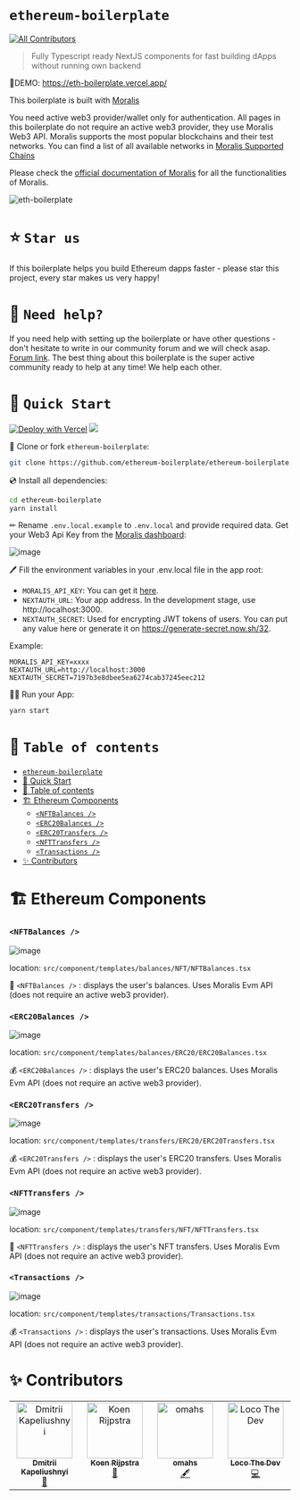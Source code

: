 # `ethereum-boilerplate`

<!-- ALL-CONTRIBUTORS-BADGE:START - Do not remove or modify this section -->
[![All Contributors](https://img.shields.io/badge/all_contributors-4-orange.svg?style=flat-square)](#contributors-)
<!-- ALL-CONTRIBUTORS-BADGE:END -->

> Fully Typescript ready NextJS components for fast building dApps without running own backend

🚀DEMO: https://eth-boilerplate.vercel.app/

This boilerplate is built with [Moralis](https://moralis.io?utm_source=github&utm_medium=readme&utm_campaign=ethereum-boilerplate)

You need active web3 provider/wallet only for authentication. All pages in this boilerplate do not require an active web3 provider, they use Moralis Web3 API. Moralis supports the most popular blockchains and their test networks. You can find a list of all available networks in [Moralis Supported Chains](https://docs.moralis.io/reference/supported-chains-nft)

Please check the [official documentation of Moralis](https://docs.moralis.io/) for all the functionalities of Moralis.

![eth-boilerplate](https://user-images.githubusercontent.com/78314301/186810447-fa66cd80-5bbb-4e41-b29f-862c8cc67d43.gif)

# ⭐️ `Star us`

If this boilerplate helps you build Ethereum dapps faster - please star this project, every star makes us very happy!

# 🤝 `Need help?`

If you need help with setting up the boilerplate or have other questions - don't hesitate to write in our community forum and we will check asap. [Forum link](https://forum.moralis.io/t/ethereum-boilerplate-questions/3951/86). The best thing about this boilerplate is the super active community ready to help at any time! We help each other.

# 🚀 `Quick Start`

<div justify="center">
<a href="https://vercel.com/new/clone?repository-url=https%3A%2F%2Fgithub.com%2Fethereum-boilerplate%2Fethereum-boilerplate&env=MORALIS_API_KEY,NEXTAUTH_SECRET&envDescription=1.%20MORALIS_API_KEY%3A%20Visit%20admin.moralis.io.%202.%20NEXTAUTH_SECRET%3A%20Used%20for%20encrypting%20JWT%20tokens.%20You%20can%20put%20any%20or%20generate%20it%20on%20https%3A%2F%2Fgenerate-secret.now.sh%2F32&envLink=https%3A%2F%2Fgithub.com%2Fethereum-boilerplate%2Fethereum-boilerplate%23-quick-start"><img src="https://vercel.com/button" alt="Deploy with Vercel"/></a>
<a href="https://app.netlify.com/start/deploy?repository=https://github.com/ethereum-boilerplate/ethereum-boilerplate"><img src="https://www.netlify.com/img/deploy/button.svg"></a>
</div>

📄 Clone or fork `ethereum-boilerplate`:

```sh
git clone https://github.com/ethereum-boilerplate/ethereum-boilerplate.git
```

💿 Install all dependencies:

```sh
cd ethereum-boilerplate
yarn install
```

✏ Rename `.env.local.example` to `.env.local` and provide required data. Get your Web3 Api Key from the [Moralis dashboard](https://admin.moralis.io/):

![image](https://user-images.githubusercontent.com/78314301/186810270-7c365d43-ebb8-4546-a383-32983fbacef9.png)

🖊️ Fill the environment variables in your .env.local file in the app root:

- `MORALIS_API_KEY`: You can get it [here](https://admin.moralis.io/web3apis).
- `NEXTAUTH_URL`: Your app address. In the development stage, use http://localhost:3000.
- `NEXTAUTH_SECRET`: Used for encrypting JWT tokens of users. You can put any value here or generate it on https://generate-secret.now.sh/32.

Example:

```
MORALIS_API_KEY=xxxx
NEXTAUTH_URL=http://localhost:3000
NEXTAUTH_SECRET=7197b3e8dbee5ea6274cab37245eec212
```

🚴‍♂️ Run your App:

```sh
yarn start
```

# 🧭 `Table of contents`

- [`ethereum-boilerplate`](#ethereum-boilerplate)
- [🚀 Quick Start](#-quick-start)
- [🧭 Table of contents](#-table-of-contents)
- [🏗 Ethereum Components](#-ethereum-components)
  - [`<NFTBalances />`](#nftbalances-)
  - [`<ERC20Balances />`](#erc20balances-)
  - [`<ERC20Transfers />`](#erc20transfers-)
  - [`<NFTTransfers />`](#nfttransfers-)
  - [`<Transactions />`](#transactions-)
- [✨ Contributors](#contributors-)

# 🏗 Ethereum Components

### `<NFTBalances />`

![image](https://user-images.githubusercontent.com/78314301/186813114-2b2265a5-5177-4ab8-9076-588107d450f1.png)

location: `src/component/templates/balances/NFT/NFTBalances.tsx`

🎨 `<NFTBalances />` : displays the user's balances. Uses Moralis Evm API (does not require an active web3 provider).

### `<ERC20Balances />`

![image](https://user-images.githubusercontent.com/78314301/186813448-a0b63106-bcba-46d2-be80-3a7d962e2302.png)

location: `src/component/templates/balances/ERC20/ERC20Balances.tsx`

💰 `<ERC20Balances />` : displays the user's ERC20 balances. Uses Moralis Evm API (does not require an active web3 provider).

### `<ERC20Transfers />`

![image](https://user-images.githubusercontent.com/78314301/186813957-69badb89-bf93-44e6-90e7-c35801c24d9a.png)

location: `src/component/templates/transfers/ERC20/ERC20Transfers.tsx`

💰 `<ERC20Transfers />` : displays the user's ERC20 transfers. Uses Moralis Evm API (does not require an active web3 provider).

### `<NFTTransfers />`

![image](https://user-images.githubusercontent.com/78314301/186814187-916851d7-703d-4e30-9b28-b66b0bea90b1.png)

location: `src/component/templates/transfers/NFT/NFTTransfers.tsx`

🎨 `<NFTTransfers />` : displays the user's NFT transfers. Uses Moralis Evm API (does not require an active web3 provider).

### `<Transactions />`

![image](https://user-images.githubusercontent.com/78314301/186812987-74d8e534-5171-4a53-83f9-3b470bc97e63.png)

location: `src/component/templates/transactions/Transactions.tsx`

💰 `<Transactions />` : displays the user's transactions. Uses Moralis Evm API (does not require an active web3 provider).

# ✨ Contributors

<!-- ALL-CONTRIBUTORS-LIST:START - Do not remove or modify this section -->
<!-- prettier-ignore-start -->
<!-- markdownlint-disable -->
<table>
  <tbody>
    <tr>
      <td align="center" valign="top" width="14.28%"><a href="https://github.com/Y0moo"><img src="https://avatars.githubusercontent.com/u/78314301?v=4?s=100" width="100px;" alt="Dmitrii Kapeliushnyi"/><br /><sub><b>Dmitrii Kapeliushnyi</b></sub></a><br /><a href="#maintenance-Y0moo" title="Maintenance">🚧</a></td>
      <td align="center" valign="top" width="14.28%"><a href="https://github.com/KoenRijpstra"><img src="https://avatars.githubusercontent.com/u/579455?v=4?s=100" width="100px;" alt="Koen Rijpstra"/><br /><sub><b>Koen Rijpstra</b></sub></a><br /><a href="#projectManagement-KoenRijpstra" title="Project Management">📆</a></td>
      <td align="center" valign="top" width="14.28%"><a href="https://github.com/omahs"><img src="https://avatars.githubusercontent.com/u/73983677?v=4?s=100" width="100px;" alt="omahs"/><br /><sub><b>omahs</b></sub></a><br /><a href="#content-omahs" title="Content">🖋</a></td>
      <td align="center" valign="top" width="14.28%"><a href="https://github.com/locothedev"><img src="https://avatars.githubusercontent.com/u/89942527?v=4?s=100" width="100px;" alt="Loco The Dev"/><br /><sub><b>Loco The Dev</b></sub></a><br /><a href="https://github.com/ethereum-boilerplate/ethereum-boilerplate/commits?author=locothedev" title="Code">💻</a></td>
    </tr>
  </tbody>
</table>

<!-- markdownlint-restore -->
<!-- prettier-ignore-end -->

<!-- ALL-CONTRIBUTORS-LIST:END -->
<!-- prettier-ignore-start -->
<!-- markdownlint-disable -->

<!-- markdownlint-restore -->
<!-- prettier-ignore-end -->

<!-- ALL-CONTRIBUTORS-LIST:END -->
